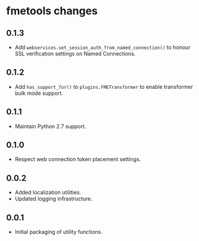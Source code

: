 # fmetools changes

## 0.1.3

* Add `webservices.set_session_auth_from_named_connection()` to honour SSL verification settings on Named Connections.

## 0.1.2

* Add `has_support_for()` to `plugins.FMETransformer` to enable transformer bulk mode support.

## 0.1.1

* Maintain Python 2.7 support.

## 0.1.0

* Respect web connection token placement settings.

## 0.0.2

* Added localization utilities.
* Updated logging infrastructure.

## 0.0.1

* Initial packaging of utility functions.

